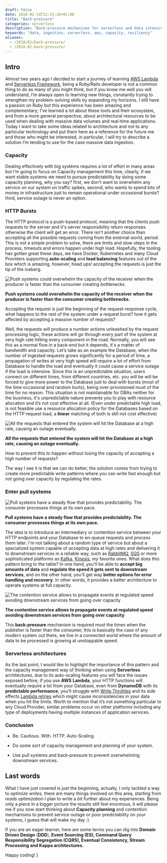 ```yaml
--- 
draft: false
date: 2018-02-24T22:31:20+01:00
title: "Back-pressure"
categories: serverless
description: "Back-pressure mechanisms for serverless and data intensive applications"
keywords: "data, ingestion, serverless, aws, capacity, resiliency"
aliases:
  - /2018/02/back-pressure/
  - /2018-02-back-pressure/
---
```


## Intro

Almost two years ago I decided to start a journey of learning [AWS Lambda](https://aws.amazon.com/lambda/) and [Serverless Framework](https://serverless.com/), being a Ruby/Rails developer is not a common thing to do as many of you might think, but if you know me well you will understand, I’m always open to learning new things, constantly trying to strengthen my problem-solving skills by expanding my horizons. I still have a passion on Ruby but this experience has been amazing and complementary; I’ve learned a lot about these tools and their ecosystem, and from a more general perspective, about architectural resources to be used when dealing with massive data volumes and real-time applications. Today I want to take some ideas related to architecture and not to any particular technology and put them here as a reference for the future me and those who might be interested, in particular, I will try to describe a solution I’m tending to use for the case massive data ingestion.

### Capacity

Dealing effectively with big systems requires a lot of effort in many areas but I’m going to focus on Capacity management this time, clearly, if we want stable systems we need to pursue predictability by doing some capacity planning, why you say? first, we don't want to overwhelm any service on our system on traffic spikes, second, who wants to spend lots of money in infrastructure just to remain operational under occasional bursts? third, service outage is never an option.

### HTTP Bursts

The HTTP protocol is a push-based protocol, meaning that the clients push requests to the server and it's server responsibility return responses otherwise the client will get an error. There isn't another choice than accepting all the possible requests coming from the external world, period. This is not a simple problem to solve, there are limits and slow steps in the process, timeouts and errors happen under high load. Hopefully, the tooling has gotten great these days, we have Docker, Kubernetes and many Cloud Providers supporting **auto-scaling** and **load balancing** features out of the box which is amazing, however, head ups! accepting the requests is just the tip of the iceberg.

![Push systems could overwhelm the capacity of the receiver when the producer is faster than the consumer creating bottlenecks.](/images/backpressure-1.png)

**Push systems could overwhelm the capacity of the receiver when the producer is faster than the consumer creating bottlenecks.**

Accepting the request is just the beginning of the request-response cycle, what happens to the rest of the system under a request burst? how it gets affected by accepting a massive number of requests?

Well, the requests will produce a number actions unleashed by the request processing logic, these actions will go through every part of the system at very high rate hitting every component in the road. Normally, you will see this as a normal flow in a back-end but it depends, it's a matter of bandwidth and capacity. Let’s take as an example the Database, when the number of ingested requests grows significantly for a period of time, a propagation of writes at very high speed will require a lot of effort from Database to handle the load and eventually it could cause a service outage if the load is intensive. Since this is an unpredictable situation, users connect on different times, from different countries, etc. you will be will be forced to give more power to the Database just to deal with bursts (most of the time occasional and random burts), being over-provisioned must of the time for no reason. This situation is not maintainable for DBAs neither for the business, it's unpredictable nature prevents you to play with resource allocation and it’s not cost effective at all. (Even under predictable high load, is not feasible use a resource allocation policy for the Databases based on the HTTP request load, a **linear** matching of both is still not cost effective)

![All the requests that entered the system will hit the Database at a high rate, causing an outage eventually.](/images/backpressure-2.png)

**All the requests that entered the system will hit the Database at a high rate, causing an outage eventually.**

How to prevent this to happen without losing the capacity of accepting a high number of requests?

The way I see it is that we can do better, the solution comes from trying to create more predictable write patterns where you can write fast enough but not going over capacity by regulating the rates.

### Enter pull systems

![Pull systems have a steady flow that provides predictability. The consumer processes things at its own pace.](/images/backpressure-3.png)

**Pull systems have a steady flow that provides predictability. The consumer processes things at its own pace.**

The idea is to introduce an intermediary or contention service between your HTTP endpoints and your Database to en-queue requests and process them later. I'm not talking about a random type of service but about a specialized system capable of accepting data at high rates and delivering it to downstream services in a reliable way, such as [RabbitMQ](https://www.rabbitmq.com/), [SQS](https://aws.amazon.com/sqs/) or more sophisticated platforms as [Kafka](https://kafka.apache.org/), [Kinesis](https://aws.amazon.com/kinesis), my favorite ones. What does this pattern bring to the table? In one hand, you'll be able to **accept big amounts of data** and **regulate the speed it gets sent** **to downstream services**, and on the other hand, you'll get way **better options for error handling and recovery**. In other words, it provides a better architecture to operate systems at full capacity.

![The contention service allows to propagate events at regulated speed avoiding downstream services from going over capacity](/images/backpressure-4.png)

**The contention service allows to propagate events at regulated speed avoiding downstream services from going over capacity**

This **back-pressure** mechanism is required most the times when the publisher is faster than the consumer, this is basically the case of any modern system out there, we live in a connected world where the amount of data to be processed is growing at unstoppable speed.

### Serverless architectures

As the last point, I would like to highlight the importance of this pattern and the capacity management way of thinking when using **Serverless** architectures, due to its auto-scaling features you will face the issues exposed before, if you use **AWS** **Lambda**, your HTTP functions will eventually require a lot from your Database, even from **DynamoDB** with its **predictable performance**, you’ll struggle with [Write Throttles](https://docs.aws.amazon.com/amazondynamodb/latest/developerguide/HowItWorks.ProvisionedThroughput.html) and its side effects [Lambda retries](https://docs.aws.amazon.com/lambda/latest/dg/retries-on-errors.html) which might cause inconsistencies in your data when you hit the limits. Worth to mention that it’s not something particular to any Cloud Provider, similar problems occur on other platforms including any type of deployments having multiple instances of application services.

### Conclusion

* Be. Cautious. With. HTTP. Auto-Scaling.

* Do some sort of capacity management and planning of your system.

* Use pull systems and back-pressure to prevent overwhelming downstream services.

## Last words

What I have just covered is just the beginning, actually, I only tackled a way to *optimize writes*, there are many things involved on this area, starting from *reads optimization* I plan to write a bit further about my experiences. Being only a piece in a bigger picture the results still feel enormous, it will please me if you now start thinking about **Capacity planning** and contention mechanisms to prevent service outage or poor predictability on your systems, I guess that will make my day :)

If you are an eager learner, here are some terms you can dig into **Domain Driven Design** (**DDD**), **Event Sourcing (ES), Command Query Responsibility Segregation (CQRS), Eventual Consistency, Stream Processing and Kappa architectures.**

Happy coding! }
